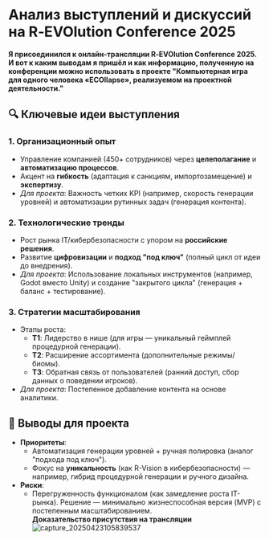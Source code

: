 # Анализ выступлений и дискуссий на R‑EVOlution Conference 2025 
**Я присоединился к онлайн-трансляции R‑EVOlution Conference 2025. И вот к каким выводам я пришёл и как информацию, полученную на конференции можно использовать в проекте "Компьютерная игра для одного человека «ECOllapse», реализуемом на проектной деятельности."**  

## 🔍 Ключевые идеи выступления  
### 1. **Организационный опыт**  
- Управление компанией (450+ сотрудников) через **целеполагание** и **автоматизацию процессов**.  
- Акцент на **гибкость** (адаптация к санкциям, импортозамещение) и **экспертизу**.  
- *Для проекта*: Важность четких KPI (например, скорость генерации уровней) и автоматизации рутинных задач (генерация контента).  

### 2. **Технологические тренды**  
- Рост рынка IT/кибербезопасности с упором на **российские решения**.  
- Развитие **цифровизации** и **подход "под ключ"** (полный цикл от идеи до внедрения).  
- *Для проекта*: Использование локальных инструментов (например, Godot вместо Unity) и создание "закрытого цикла" (генерация + баланс + тестирование).  

### 3. **Стратегии масштабирования**  
- Этапы роста:  
  - **T1**: Лидерство в нише (для игры — уникальный геймплей процедурной генерации).  
  - **T2**: Расширение ассортимента (дополнительные режимы/биомы).  
  - **T3**: Обратная связь от пользователей (ранний доступ, сбор данных о поведении игроков).  
- *Для проекта*: Постепенное добавление контента на основе аналитики.  

## 📌 Выводы для проекта  
- **Приоритеты**:  
  - Автоматизация генерации уровней + ручная полировка (аналог "подхода под ключ").  
  - Фокус на **уникальность** (как R-Vision в кибербезопасности) — например, гибрид процедурной генерации и ручного дизайна.  
- **Риски**:  
  - Перегруженность функционалом (как замедление роста IT-рынка). Решение — минимально жизнеспособная версия (MVP) с постепенным масштабированием.  
**Доказательство присутствия на трансляции**
![capture_20250423105839537](https://github.com/user-attachments/assets/ac04bcd6-b6eb-4f63-aade-a47a5693ecd2)
